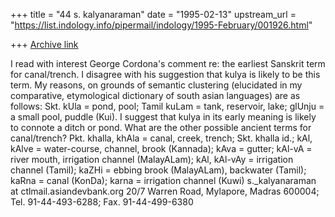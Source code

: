 +++
title = "44 s. kalyanaraman"
date = "1995-02-13"
upstream_url = "https://list.indology.info/pipermail/indology/1995-February/001926.html"

+++
[Archive link](https://list.indology.info/pipermail/indology/1995-February/001926.html)

I read with interest George Cordona's comment re: the earliest 
Sanskrit term for canal/trench. I disagree with his suggestion that 
kulya is likely to be this term. My reasons, on grounds of semantic 
clustering (elucidated in my comparative, etymological dictionary of 
south asian languages) are as follows: Skt. kUla = pond, pool; Tamil 
kuLam = tank, reservoir, lake; glUnju = a small pool, puddle (Kui). I 
suggest that kulya in its early meaning is likely to connote a ditch 
or pond. What are the other possible ancient terms for canal/trench? 
Pkt. khalla, khAla = canal, creek, trench; Skt. khalla id.; kAl, kAlve 
= water-course, channel, brook (Kannada); kAva = gutter; kAl-vA = 
river mouth, irrigation channel (MalayALam); kAl, kAl-vAy = irrigation 
channel (Tamil); kaZHi = ebbing brook (MalayALam), backwater (Tamil); 
kaRna = canal (KonDa); karna = irrigation channel (Kuwi) 
s._kalyanaraman at ctlmail.asiandevbank.org 20/7 Warren Road, Mylapore, 
Madras 600004; Tel. 91-44-493-6288; Fax. 91-44-499-6380






